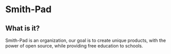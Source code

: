 # Smith-Pad





## What is it?

Smith-Pad is an organization, our goal is to create unique products, with the power of open source, while providing free education to schools.
